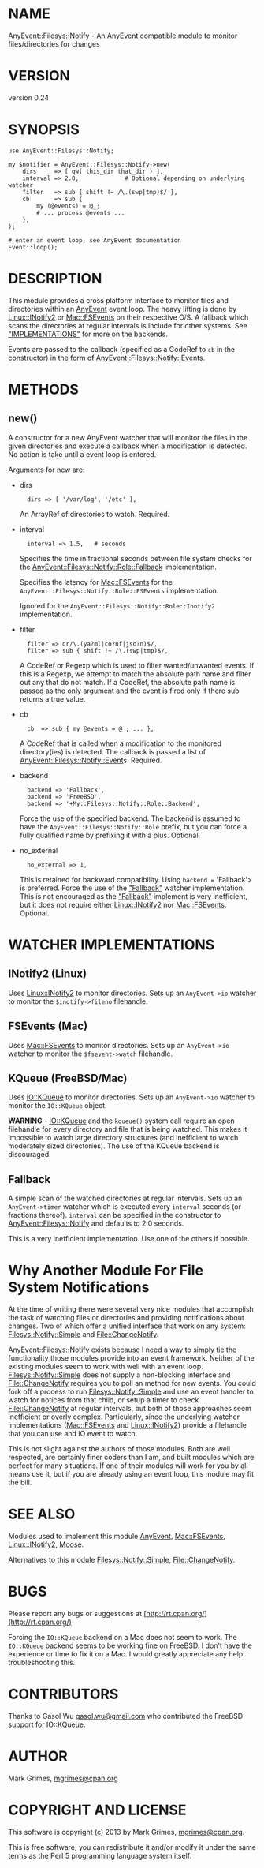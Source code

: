 # NAME

AnyEvent::Filesys::Notify - An AnyEvent compatible module to monitor files/directories for changes

# VERSION

version 0.24

# SYNOPSIS

    use AnyEvent::Filesys::Notify;

    my $notifier = AnyEvent::Filesys::Notify->new(
        dirs     => [ qw( this_dir that_dir ) ],
        interval => 2.0,             # Optional depending on underlying watcher
        filter   => sub { shift !~ /\.(swp|tmp)$/ },
        cb       => sub {
            my (@events) = @_;
            # ... process @events ...
        },
    );

    # enter an event loop, see AnyEvent documentation
    Event::loop();

# DESCRIPTION

This module provides a cross platform interface to monitor files and
directories within an [AnyEvent](http://search.cpan.org/perldoc?AnyEvent) event loop. The heavy lifting is done by
[Linux::INotify2](http://search.cpan.org/perldoc?Linux::INotify2) or [Mac::FSEvents](http://search.cpan.org/perldoc?Mac::FSEvents) on their respective O/S. A fallback
which scans the directories at regular intervals is include for other systems.
See ["IMPLEMENTATIONS"](#IMPLEMENTATIONS) for more on the backends.

Events are passed to the callback (specified as a CodeRef to `cb` in the
constructor) in the form of [AnyEvent::Filesys::Notify::Event](http://search.cpan.org/perldoc?AnyEvent::Filesys::Notify::Event)s.

# METHODS

## new()

A constructor for a new AnyEvent watcher that will monitor the files in the
given directories and execute a callback when a modification is detected. 
No action is take until a event loop is entered.

Arguments for new are:

- dirs 

        dirs => [ '/var/log', '/etc' ],

    An ArrayRef of directories to watch. Required.

- interval

        interval => 1.5,   # seconds

    Specifies the time in fractional seconds between file system checks for
    the [AnyEvent::Filesys::Notify::Role::Fallback](http://search.cpan.org/perldoc?AnyEvent::Filesys::Notify::Role::Fallback) implementation.

    Specifies the latency for [Mac::FSEvents](http://search.cpan.org/perldoc?Mac::FSEvents) for the
    `AnyEvent::Filesys::Notify::Role::FSEvents` implementation.

    Ignored for the `AnyEvent::Filesys::Notify::Role::Inotify2` implementation.

- filter

        filter => qr/\.(ya?ml|co?nf|jso?n)$/,
        filter => sub { shift !~ /\.(swp|tmp)$/,

    A CodeRef or Regexp which is used to filter wanted/unwanted events. If this
    is a Regexp, we attempt to match the absolute path name and filter out any
    that do not match. If a CodeRef, the absolute path name is passed as the
    only argument and the event is fired only if there sub returns a true value.

- cb

        cb  => sub { my @events = @_; ... },

    A CodeRef that is called when a modification to the monitored directory(ies) is
    detected. The callback is passed a list of
    [AnyEvent::Filesys::Notify::Event](http://search.cpan.org/perldoc?AnyEvent::Filesys::Notify::Event)s. Required.

- backend

        backend => 'Fallback',
        backend => 'FreeBSD',
        backend => '+My::Filesys::Notify::Role::Backend',

    Force the use of the specified backend. The backend is assumed to have the
    `AnyEvent::Filesys::Notify::Role` prefix, but you can force a fully qualified
    name by prefixing it with a plus. Optional.

- no\_external

        no_external => 1,

    This is retained for backward compatibility. Using `backend =` 'Fallback'>
    is preferred. Force the use of the ["Fallback"](#Fallback) watcher implementation. This is
    not encouraged as the ["Fallback"](#Fallback) implement is very inefficient, but it does
    not require either [Linux::INotify2](http://search.cpan.org/perldoc?Linux::INotify2) nor [Mac::FSEvents](http://search.cpan.org/perldoc?Mac::FSEvents). Optional.

# WATCHER IMPLEMENTATIONS

## INotify2 (Linux)

Uses [Linux::INotify2](http://search.cpan.org/perldoc?Linux::INotify2) to monitor directories. Sets up an `AnyEvent->io`
watcher to monitor the `$inotify->fileno` filehandle.

## FSEvents (Mac)

Uses [Mac::FSEvents](http://search.cpan.org/perldoc?Mac::FSEvents) to monitor directories. Sets up an `AnyEvent->io`
watcher to monitor the `$fsevent->watch` filehandle.

## KQueue (FreeBSD/Mac)

Uses [IO::KQueue](http://search.cpan.org/perldoc?IO::KQueue) to monitor directories. Sets up an `AnyEvent->io`
watcher to monitor the `IO::KQueue` object.

__WARNING__ - [IO::KQueue](http://search.cpan.org/perldoc?IO::KQueue) and the `kqueue()` system call require an open
filehandle for every directory and file that is being watched. This makes
it impossible to watch large directory structures (and inefficient to watch
moderately sized directories). The use of the KQueue backend is discouraged.

## Fallback

A simple scan of the watched directories at regular intervals. Sets up an
`AnyEvent->timer` watcher which is executed every `interval` seconds
(or fractions thereof). `interval` can be specified in the constructor to
[AnyEvent::Filesys::Notify](http://search.cpan.org/perldoc?AnyEvent::Filesys::Notify) and defaults to 2.0 seconds.

This is a very inefficient implementation. Use one of the others if possible.

# Why Another Module For File System Notifications

At the time of writing there were several very nice modules that accomplish
the task of watching files or directories and providing notifications about
changes. Two of which offer a unified interface that work on any system:
[Filesys::Notify::Simple](http://search.cpan.org/perldoc?Filesys::Notify::Simple) and [File::ChangeNotify](http://search.cpan.org/perldoc?File::ChangeNotify).

[AnyEvent::Filesys::Notify](http://search.cpan.org/perldoc?AnyEvent::Filesys::Notify) exists because I need a way to simply tie the
functionality those modules provide into an event framework. Neither of the
existing modules seem to work with well with an event loop.
[Filesys::Notify::Simple](http://search.cpan.org/perldoc?Filesys::Notify::Simple) does not supply a non-blocking interface and
[File::ChangeNotify](http://search.cpan.org/perldoc?File::ChangeNotify) requires you to poll an method for new events. You could
fork off a process to run [Filesys::Notify::Simple](http://search.cpan.org/perldoc?Filesys::Notify::Simple) and use an event handler
to watch for notices from that child, or setup a timer to check
[File::ChangeNotify](http://search.cpan.org/perldoc?File::ChangeNotify) at regular intervals, but both of those approaches seem
inefficient or overly complex. Particularly, since the underlying watcher
implementations ([Mac::FSEvents](http://search.cpan.org/perldoc?Mac::FSEvents) and [Linux::INotify2](http://search.cpan.org/perldoc?Linux::INotify2)) provide a filehandle
that you can use and IO event to watch.

This is not slight against the authors of those modules. Both are well 
respected, are certainly finer coders than I am, and built modules which 
are perfect for many situations. If one of their modules will work for you
by all means use it, but if you are already using an event loop, this
module may fit the bill.

# SEE ALSO

Modules used to implement this module [AnyEvent](http://search.cpan.org/perldoc?AnyEvent), [Mac::FSEvents](http://search.cpan.org/perldoc?Mac::FSEvents),
[Linux::INotify2](http://search.cpan.org/perldoc?Linux::INotify2), [Moose](http://search.cpan.org/perldoc?Moose).

Alternatives to this module [Filesys::Notify::Simple](http://search.cpan.org/perldoc?Filesys::Notify::Simple), [File::ChangeNotify](http://search.cpan.org/perldoc?File::ChangeNotify).

# BUGS

Please report any bugs or suggestions at [http://rt.cpan.org/](http://rt.cpan.org/)

Forcing the `IO::KQueue` backend on a Mac does not seem to work.  The
`IO::KQueue` backend seems to be working fine on FreeBSD. I don't have the
experience or time to fix it on a Mac.  I would greatly appreciate any help
troubleshooting this.

# CONTRIBUTORS

Thanks to Gasol Wu <gasol.wu@gmail.com> who contributed the FreeBSD
support for IO::KQueue.

# AUTHOR

Mark Grimes, <mgrimes@cpan.org>

# COPYRIGHT AND LICENSE

This software is copyright (c) 2013 by Mark Grimes, <mgrimes@cpan.org>.

This is free software; you can redistribute it and/or modify it under
the same terms as the Perl 5 programming language system itself.
